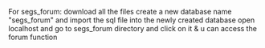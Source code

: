 For segs_forum:
download all the files 
create a new database name "segs_forum" and import the sql file into the newly created database
open localhost and go to segs_forum directory and click on it & u can access the forum function
